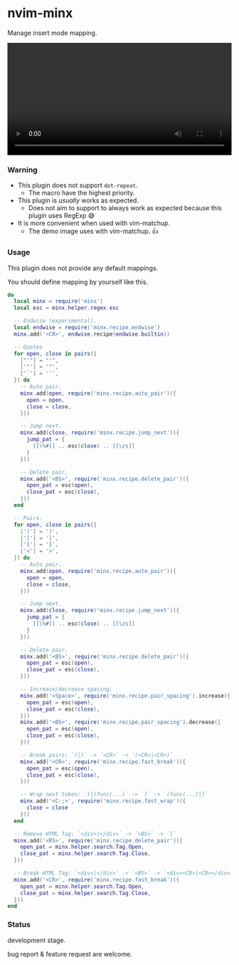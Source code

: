# nvim-minx

Manage insert mode mapping.

<video src="https://user-images.githubusercontent.com/629908/211611400-4912f939-386c-4ec4-b63d-f79aa543e4e1.mov" width="100%"></video>

### Warning

- This plugin does not support `dot-repeat`.
  - The macro have the highest priority.
- This plugin is *usually* works as expected.
  - Does not aim to support to always work as expected because this plugin uses RegExp 😅
- It is more convenient when used with vim-matchup.
  - The demo image uses with vim-matchup. 👍

### Usage

This plugin does not provide any default mappings.

You should define mapping by yourself like this.

```lua
do
  local minx = require('minx')
  local esc = minx.helper.regex.esc

  -- Endwise (experimental).
  local endwise = require('minx.recipe.endwise')
  minx.add('<CR>', endwise.recipe(endwise.builtin))

  -- Quotes
  for open, close in pairs({
    ["'"] = "'",
    ['"'] = '"',
    ['`'] = '`',
  }) do
    -- Auto pair.
    minx.add(open, require('minx.recipe.auto_pair')({
      open = open,
      close = close,
    }))

    -- Jump next.
    minx.add(close, require('minx.recipe.jump_next')({
      jump_pat = {
        [[\%#]] .. esc(close) .. [[\zs]]
      }
    }))

    -- Delete pair.
    minx.add('<BS>', require('minx.recipe.delete_pair')({
      open_pat = esc(open),
      close_pat = esc(close),
    }))
  end

  -- Pairs.
  for open, close in pairs({
    ['('] = ')',
    ['['] = ']',
    ['{'] = '}',
    ['<'] = '>',
  }) do
    -- Auto pair.
    minx.add(open, require('minx.recipe.auto_pair')({
      open = open,
      close = close,
    }))

    -- Jump next.
    minx.add(close, require('minx.recipe.jump_next')({
      jump_pat = {
        [[\%#]] .. esc(close) .. [[\zs]]
      }
    }))

    -- Delete pair.
    minx.add('<BS>', require('minx.recipe.delete_pair')({
      open_pat = esc(open),
      close_pat = esc(close),
    }))

    -- Increase/decrease spacing.
    minx.add('<Space>', require('minx.recipe.pair_spacing').increase({
      open_pat = esc(open),
      close_pat = esc(close),
    }))
    minx.add('<BS>', require('minx.recipe.pair_spacing').decrease({
      open_pat = esc(open),
      close_pat = esc(close),
    }))

    -- Break pairs: `(|)` -> `<CR>` -> `(<CR>|<CR>)`
    minx.add('<CR>', require('minx.recipe.fast_break')({
      open_pat = esc(open),
      close_pat = esc(close),
    }))

    -- Wrap next token: `(|)func(...)` -> `)` -> `(func(...)|)`
    minx.add('<C-;>', require('minx.recipe.fast_wrap')({
      close = close
    }))
  end

  -- Remove HTML Tag: `<div>|</div>` -> `<BS>` -> `|`
  minx.add('<BS>', require('minx.recipe.delete_pair')({
    open_pat = minx.helper.search.Tag.Open,
    close_pat = minx.helper.search.Tag.Close,
  }))

  -- Break HTML Tag: `<div>|</div>` -> `<BS>` -> `<div><CR>|<CR></div>`
  minx.add('<CR>', require('minx.recipe.fast_break')({
    open_pat = minx.helper.search.Tag.Open,
    close_pat = minx.helper.search.Tag.Close,
  }))
end
```

### Status

development stage.

bug report & feature request are welcome.
